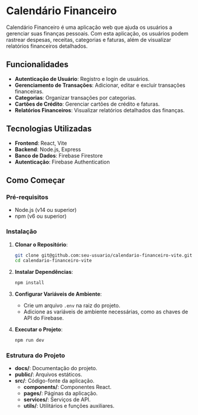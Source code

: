 # Calendário Financeiro

Calendário Financeiro é uma aplicação web que ajuda os usuários a gerenciar suas finanças pessoais. Com esta aplicação, os usuários podem rastrear despesas, receitas, categorias e faturas, além de visualizar relatórios financeiros detalhados.

## Funcionalidades

- **Autenticação de Usuário**: Registro e login de usuários.
- **Gerenciamento de Transações**: Adicionar, editar e excluir transações financeiras.
- **Categorias**: Organizar transações por categorias.
- **Cartões de Crédito**: Gerenciar cartões de crédito e faturas.
- **Relatórios Financeiros**: Visualizar relatórios detalhados das finanças.

## Tecnologias Utilizadas

- **Frontend**: React, Vite
- **Backend**: Node.js, Express
- **Banco de Dados**: Firebase Firestore
- **Autenticação**: Firebase Authentication

## Como Começar

### Pré-requisitos

- Node.js (v14 ou superior)
- npm (v6 ou superior)

### Instalação

1. **Clonar o Repositório**:
   ```bash
   git clone git@github.com:seu-usuario/calendario-financeiro-vite.git
   cd calendario-financeiro-vite
   ```

2. **Instalar Dependências**:
   ```bash
   npm install
   ```

3. **Configurar Variáveis de Ambiente**:
   - Crie um arquivo `.env` na raiz do projeto.
   - Adicione as variáveis de ambiente necessárias, como as chaves de API do Firebase.

4. **Executar o Projeto**:
   ```bash
   npm run dev
   ```

### Estrutura do Projeto

- **docs/**: Documentação do projeto.
- **public/**: Arquivos estáticos.
- **src/**: Código-fonte da aplicação.
  - **components/**: Componentes React.
  - **pages/**: Páginas da aplicação.
  - **services/**: Serviços de API.
  - **utils/**: Utilitários e funções auxiliares.


